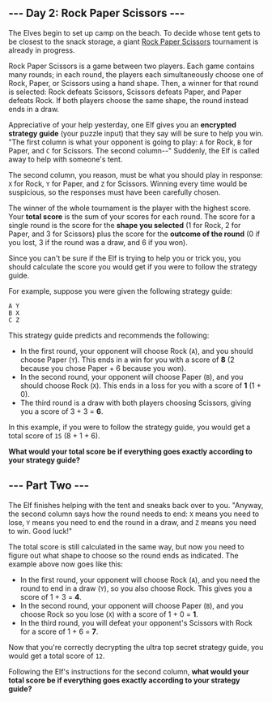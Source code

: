 ## --- Day 2: Rock Paper Scissors ---

The Elves begin to set up camp on the beach. To decide whose tent gets to be
closest to the snack storage, a giant
[Rock Paper Scissors](https://adventofcode.comhttps://en.wikipedia.org/wiki/Rock_paper_scissors)
tournament is already in progress.

Rock Paper Scissors is a game between two players. Each game contains many
rounds; in each round, the players each simultaneously choose one of Rock,
Paper, or Scissors using a hand shape. Then, a winner for that round is
selected: Rock defeats Scissors, Scissors defeats Paper, and Paper defeats Rock.
If both players choose the same shape, the round instead ends in a draw.

Appreciative of your help yesterday, one Elf gives you an
**encrypted strategy guide** (your puzzle input) that they say will be sure to
help you win. "The first column is what your opponent is going to play: `A` for
Rock, `B` for Paper, and `C` for Scissors. The second column--" Suddenly, the
Elf is called away to help with someone's tent.

The second column, you reason, must be what you should play in response: `X` for
Rock, `Y` for Paper, and `Z` for Scissors. Winning every time would be
suspicious, so the responses must have been carefully chosen.

The winner of the whole tournament is the player with the highest score. Your
**total score** is the sum of your scores for each round. The score for a single
round is the score for the **shape you selected** (1 for Rock, 2 for Paper, and
3 for Scissors) plus the score for the **outcome of the round** (0 if you lost,
3 if the round was a draw, and 6 if you won).

Since you can't be sure if the Elf is trying to help you or trick you, you
should calculate the score you would get if you were to follow the strategy
guide.

For example, suppose you were given the following strategy guide:

```
A Y
B X
C Z

```

This strategy guide predicts and recommends the following:


 - In the first round, your opponent will choose Rock (`A`), and you should choose
   Paper (`Y`). This ends in a win for you with a score of **8** (2 because you
   chose Paper + 6 because you won).
 - In the second round, your opponent will choose Paper (`B`), and you should
   choose Rock (`X`). This ends in a loss for you with a score of **1** (1 + 0).
 - The third round is a draw with both players choosing Scissors, giving you a
   score of 3 + 3 = **6**.


In this example, if you were to follow the strategy guide, you would get a total
score of `15` (8 + 1 + 6).


**What would your total score be if everything goes exactly according to your strategy guide?**

## --- Part Two ---

The Elf finishes helping with the tent and sneaks back over to you. "Anyway, the
second column says how the round needs to end: `X` means you need to lose, `Y`
means you need to end the round in a draw, and `Z` means you need to win. Good
luck!"

The total score is still calculated in the same way, but now you need to figure
out what shape to choose so the round ends as indicated. The example above now
goes like this:


 - In the first round, your opponent will choose Rock (`A`), and you need the round
   to end in a draw (`Y`), so you also choose Rock. This gives you a score of 1 + 3
   = **4**.
 - In the second round, your opponent will choose Paper (`B`), and you choose Rock
   so you lose (`X`) with a score of 1 + 0 = **1**.
 - In the third round, you will defeat your opponent's Scissors with Rock for a
   score of 1 + 6 = **7**.


Now that you're correctly decrypting the ultra top secret strategy guide, you
would get a total score of `12`.

Following the Elf's instructions for the second column,
**what would your total score be if everything goes exactly according to your strategy guide?**

